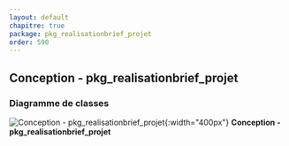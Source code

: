 ```yaml
---
layout: default
chapitre: true
package: pkg_realisationbrief_projet
order: 590
---
```


## Conception - pkg_realisationbrief_projet

### Diagramme de classes 

![Conception - pkg_realisationbrief_projet ](/prototype/diagrammes/pkg_realisationbrief_projet/classes_pkg_realisationbrief_projet.svg){:width="400px"}
**Conception - pkg_realisationbrief_projet**